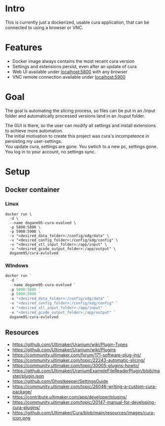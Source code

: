 # Intro

This is currently just a dockerized, usable cura application, that can be connected to using a browser or VNC.

# Features

- Docker image always contains the most recent cura version
- Settings and extensions persist, even after an update of cura
- Web UI available under [localhost:5800](http://localhost:5800) with any browser
- VNC remote connection available under [localhost:5900](http://localhost:5900)

# Goal

The goal is automating the slicing process, so files can be put in an /input folder and automatically processed versions land in an /ouput folder.

The GUI is there, so the user can modify all settings and install extensions to achieve more automation.  
The initial motivation to create this project was cura's incompetence in persisting my user-settings.  
You update cura, settings are gone. You swtich to a new pc, settings gone. You log in to your account, no settings sync.  

# Setup

## Docker container

### Linux

```shell
docker run \ 
  -d \
  --name doganm95-cura-evolved \
  -p 5800:5800 \
  -p 5900:5900 \
  -v "<desired_data_folder>:/config/xdg/data" \
  -v "<desired_config_folder>:/config/xdg/config" \
  -v "<desired_stl_input_folder>:/app/input" \
  -v "<desired_gcode_output_folder>:/app/output" \
  doganm95/cura-evlolved
```
### WIndows

```powershell
docker run `
  -d `
  --name doganm95-cura-evolved `
  -p 5800:5800 `
  -p 5900:5900 `
  -v "<desired_data_folder>:/config/xdg/data" `
  -v "<desired_config_folder>:/config/xdg/config" `
  -v "<desired_stl_input_folder>:/app/input" `
  -v "<desired_gcode_output_folder>:/app/output" `
  doganm95/cura-evlolved
```

## Resources

- https://github.com/Ultimaker/Uranium/wiki/Plugin-Types
- https://github.com/Ultimaker/Uranium/wiki/Plugins
- https://community.ultimaker.com/forum/171-software-plug-ins/
- https://community.ultimaker.com/topic/22243-automatic-slicing/
- https://community.ultimaker.com/topic/30005-plugins-howto/
- https://github.com/Ultimaker/UraniumExampleFileReaderPlugin/blob/master/plugin.json
- https://github.com/Ghostkeeper/SettingsGuide
- https://community.ultimaker.com/topic/26046-writing-a-custom-cura-package/
- https://contribute.ultimaker.com/app/developer/plugins/
- https://community.ultimaker.com/topic/20147-manual-for-developing-cura-plugins/
- https://github.com/Ultimaker/Cura/blob/main/resources/images/cura-icon.png
